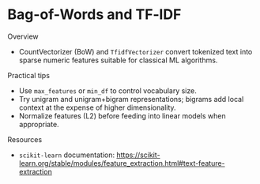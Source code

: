 # Bag-of-Words and TF‑IDF

Overview
- CountVectorizer (BoW) and `TfidfVectorizer` convert tokenized text into sparse numeric features suitable for classical ML algorithms.

Practical tips
- Use `max_features` or `min_df` to control vocabulary size.
- Try unigram and unigram+bigram representations; bigrams add local context at the expense of higher dimensionality.
- Normalize features (L2) before feeding into linear models when appropriate.

Resources
- `scikit-learn` documentation: https://scikit-learn.org/stable/modules/feature_extraction.html#text-feature-extraction
